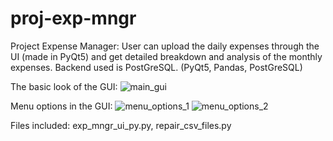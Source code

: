 # proj-exp-mngr
Project Expense Manager: User can upload the daily expenses through the UI (made in PyQt5) and get detailed breakdown and analysis of the monthly expenses. Backend used is PostGreSQL.
(PyQt5, Pandas, PostGreSQL)

The basic look of the GUI:
![main_gui](https://user-images.githubusercontent.com/65690123/121059119-64e0c600-c7c1-11eb-84fa-d6757f2eaa0d.png)

Menu options in the GUI:
![menu_options_1](https://user-images.githubusercontent.com/65690123/121059166-70cc8800-c7c1-11eb-9d83-07a9edf058ac.png)
![menu_options_2](https://user-images.githubusercontent.com/65690123/121059180-74600f00-c7c1-11eb-9ab9-f12f91ccc07d.png)

Files included: exp_mngr_ui_py.py, repair_csv_files.py
